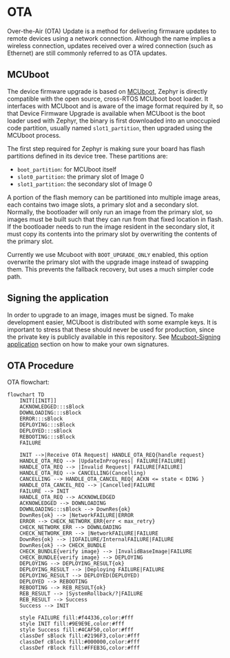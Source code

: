 <!--
Copyright 2024 SECO Mind Srl

SPDX-License-Identifier: Apache-2.0
-->

# OTA
Over-the-Air (OTA) Update is a method for delivering firmware updates to remote devices using a network connection.
Although the name implies a wireless connection, updates received over a wired connection (such as Ethernet) are still
commonly referred to as OTA updates.

## MCUboot
The device firmware upgrade is based on [MCUboot](https://docs.mcuboot.com/readme-zephyr.html), Zephyr is directly
compatible with the open source, cross-RTOS MCUboot boot loader.
It interfaces with MCUboot and is aware of the image format required by it, so that Device Firmware Upgrade is available when MCUboot
is the boot loader used with Zephyr, the binary is first downloaded into an unoccupied code partition,
usually named `slot1_partition`, then upgraded using the MCUboot process.

The first step required for Zephyr is making sure your board has flash partitions defined in its device tree.
These partitions are:

- `boot_partition`: for MCUboot itself
- `slot0_partition`: the primary slot of Image 0
- `slot1_partition`: the secondary slot of Image 0

A portion of the flash memory can be partitioned into multiple image areas, each contains two image slots, a primary slot and a secondary slot. Normally, the bootloader will only run an image from the primary slot, so images must be built such that they can run from that fixed location in flash. If the bootloader needs to run the image resident in the secondary slot, it must copy its contents into the primary slot by overwriting the contents of the primary slot.

Currently we use Mcuboot with `BOOT_UPGRADE_ONLY` enabled, this option overwrite the primary slot with the upgrade image instead of swapping them. This prevents the fallback recovery, but uses a much simpler code path. 

## Signing the application
In order to upgrade to an image, images must be signed. To make development easier, MCUboot is distributed with some example keys.
It is important to stress that these should never be used for production, since the private key is publicly available in this repository.
See [Mcuboot-Signing application](https://docs.mcuboot.com/readme-zephyr.html) section on how to make your own signatures.

## OTA Procedure

OTA flowchart:
``` mermaid 
flowchart TD
    INIT[[INIT]]
    ACKNOWLEDGED:::sBlock
    DOWNLOADING:::sBlock
    ERROR:::sBlock
    DEPLOYING:::sBlock
    DEPLOYED:::sBlock
    REBOOTING:::sBlock
    FAILURE

    INIT -->|Receive OTA Request| HANDLE_OTA_REQ{handle request}
    HANDLE_OTA_REQ --> |UpdateInProgress| FAILURE[FAILURE]
    HANDLE_OTA_REQ --> |Invalid Request| FAILURE[FAILURE]
    HANDLE_OTA_REQ --> CANCELLING(Cancelling)
    CANCELLING --> HANDLE_OTA_CANCEL_REQ{ ACKN <= state < DING }
    HANDLE_OTA_CANCEL_REQ --> |Cancelled|FAILURE
    FAILURE --> INIT
    HANDLE_OTA_REQ --> ACKNOWLEDGED
    ACKNOWLEDGED --> DOWNLOADING
    DOWNLOADING:::sBlock --> DownRes{ok}
    DownRes{ok} --> |NetworkFAILURE|ERROR
    ERROR --> CHECK_NETWORK_ERR{err < max_retry}
    CHECK_NETWORK_ERR --> DOWNLOADING
    CHECK_NETWORK_ERR --> |NetworkFAILURE|FAILURE
    DownRes{ok} --> |IOFAILURE/InternalFAILURE|FAILURE
    DownRes{ok} --> CHECK_BUNDLE
    CHECK_BUNDLE{verify image} --> |InvalidBaseImage|FAILURE
    CHECK_BUNDLE{verify image} --> DEPLOYING
    DEPLOYING --> DEPLOYING_RESULT{ok}
    DEPLOYING_RESULT --> |Deploying FAILURE|FAILURE
    DEPLOYING_RESULT --> DEPLOYED(DEPLOYED)
    DEPLOYED --> REBOOTING
    REBOOTING --> REB_RESULT{ok}
    REB_RESULT --> |SystemRollback/?|FAILURE
    REB_RESULT --> Success
    Success --> INIT
    
    style FAILURE fill:#f44336,color:#fff
    style INIT fill:#9E9E9E,color:#fff	
    style Success fill:#4CAF50,color:#fff
    classDef sBlock fill:#2196F3,color:#fff
    classDef cBlock fill:#000000,color:#fff
    classDef rBlock fill:#FFEB3G,color:#fff
```
